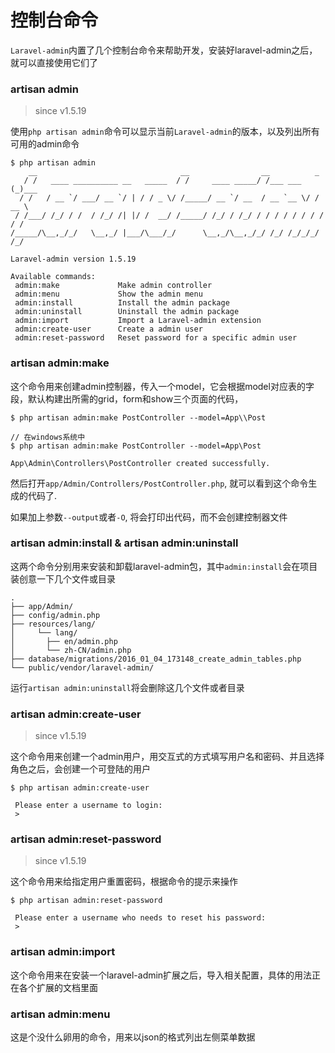 控制台命令
==========

`Laravel-admin`内置了几个控制台命令来帮助开发，安装好laravel-admin之后，就可以直接使用它们了

### artisan admin

> since v1.5.19

使用`php artisan admin`命令可以显示当前`Laravel-admin`的版本，以及列出所有可用的admin命令

```shell
$ php artisan admin
    __                                __                __          _
   / /   ____ __________ __   _____  / /     ____ _____/ /___ ___  (_)___
  / /   / __ `/ ___/ __ `/ | / / _ \/ /_____/ __ `/ __  / __ `__ \/ / __ \
 / /___/ /_/ / /  / /_/ /| |/ /  __/ /_____/ /_/ / /_/ / / / / / / / / / /
/_____/\__,_/_/   \__,_/ |___/\___/_/      \__,_/\__,_/_/ /_/ /_/_/_/ /_/

Laravel-admin version 1.5.19

Available commands:
 admin:make             Make admin controller
 admin:menu             Show the admin menu
 admin:install          Install the admin package
 admin:uninstall        Uninstall the admin package
 admin:import           Import a Laravel-admin extension
 admin:create-user      Create a admin user
 admin:reset-password   Reset password for a specific admin user
```

### artisan admin:make

这个命令用来创建admin控制器，传入一个model，它会根据model对应表的字段，默认构建出所需的grid，form和show三个页面的代码，

```shell
$ php artisan admin:make PostController --model=App\\Post

// 在windows系统中
$ php artisan admin:make PostController --model=App\Post

App\Admin\Controllers\PostController created successfully.

```
然后打开`app/Admin/Controllers/PostController.php`, 就可以看到这个命令生成的代码了.

如果加上参数`--output`或者`-O`, 将会打印出代码，而不会创建控制器文件

### artisan admin:install & artisan admin:uninstall

这两个命令分别用来安装和卸载laravel-admin包，其中`admin:install`会在项目装创意一下几个文件或目录
```shell
.
├── app/Admin/
├── config/admin.php
├── resources/lang/
│     └── lang/
│       ├── en/admin.php
│       └── zh-CN/admin.php
├── database/migrations/2016_01_04_173148_create_admin_tables.php
└── public/vendor/laravel-admin/
```

运行`artisan admin:uninstall`将会删除这几个文件或者目录

### artisan admin:create-user

> since v1.5.19

这个命令用来创建一个admin用户，用交互式的方式填写用户名和密码、并且选择角色之后，会创建一个可登陆的用户

```shell
$ php artisan admin:create-user

 Please enter a username to login:
 >
```

### artisan admin:reset-password

> since v1.5.19

这个命令用来给指定用户重置密码，根据命令的提示来操作

```shell
$ php artisan admin:reset-password

 Please enter a username who needs to reset his password:
 >
```

### artisan admin:import

这个命令用来在安装一个laravel-admin扩展之后，导入相关配置，具体的用法正在各个扩展的文档里面

### artisan admin:menu

这是个没什么卵用的命令，用来以json的格式列出左侧菜单数据



